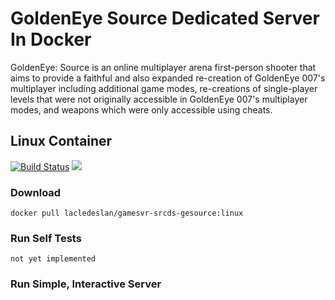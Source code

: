 # GoldenEye Source Dedicated Server In Docker

GoldenEye: Source is an online multiplayer arena first-person shooter that aims to provide a faithful and also expanded re-creation of GoldenEye 007's multiplayer including additional game modes, re-creations of single-player levels that were not originally accessible in GoldenEye 007's multiplayer modes, and weapons which were only accessible using cheats.

## Linux Container

[![Build Status](https://travis-ci.org/LacledesLAN/gamesvr-gesource.svg?branch=master)](https://travis-ci.org/LacledesLAN/gamesvr-gesource)
[![](https://images.microbadger.com/badges/image/lacledeslan/gamesvr-gesource.svg)](https://microbadger.com/images/lacledeslan/gamesvr-gesource "Get your own image badge on microbadger.com")

### Download

```shell
docker pull lacledeslan/gamesvr-srcds-gesource:linux
```

### Run Self Tests

```shell
not yet implemented
```

### Run Simple, Interactive Server

```shell

```
